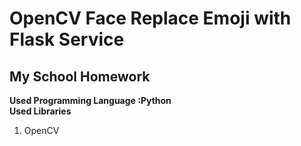 # OpenCV Face Replace Emoji with Flask Service
## My School Homework

<b>Used Programming Language :Python</b><br>
<b>Used Libraries</b>
<ol>
 <li>OpenCV</li>
</ol>
